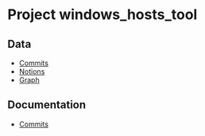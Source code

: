 # Project windows_hosts_tool

## Data

- [Commits](../data/commits.json)
- [Notions](../data/notions.json)
- [Graph](../data/graph.json)

## Documentation

- [Commits](./commits/index.md)
